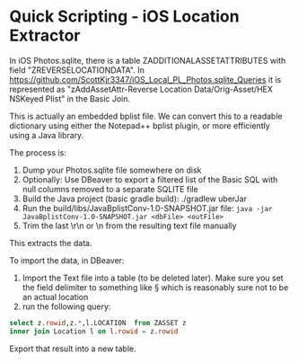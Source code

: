 # Quick Scripting - iOS Location Extractor

In iOS Photos.sqlite, there is a table ZADDITIONALASSETATTRIBUTES with field "ZREVERSELOCATIONDATA". In
https://github.com/ScottKjr3347/iOS_Local_PL_Photos.sqlite_Queries it is represented as
"zAddAssetAttr-Reverse Location Data/Orig-Asset/HEX NSKeyed Plist" in the Basic Join.

This is actually an embedded bplist file. We can convert this to a readable dictionary using either the Notepad++ bplist plugin,
or more efficiently using a Java library.

The process is:

1) Dump your Photos.sqlite file somewhere on disk
2) Optionally: Use DBeaver to export a filtered list of the Basic SQL with null columns removed to a separate SQLITE file
3) Build the Java project (basic gradle build): ./gradlew uberJar
4) Run the build/libs/JavaBplistConv-1.0-SNAPSHOT.jar file: `java -jar JavaBplistConv-1.0-SNAPSHOT.jar <dbFile> <outFile>`
5) Trim the last \r\n or \n from the resulting text file manually

This extracts the data.

To import the data, in DBeaver:

1) Import the Text file into a table (to be deleted later). Make sure you set the field delimiter to something like § which is reasonably sure
not to be an actual location
2) run the following query:

```sql
select z.rowid,z.*,l.LOCATION  from ZASSET z
inner join Location l on l.rowid = z.rowid
```

Export that result into a new table.
